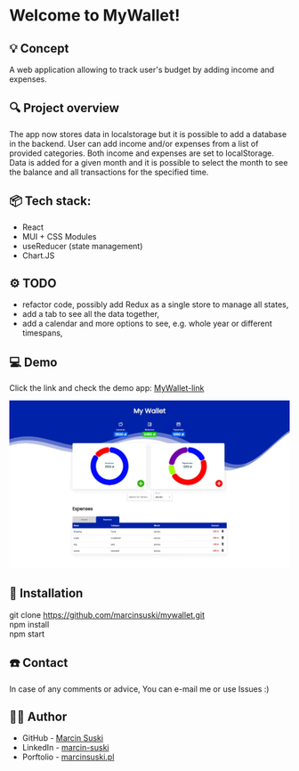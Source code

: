 # Welcome to MyWallet!


## 💡 Concept
A web application allowing to track user's budget by adding income and expenses.
 
## 🔍 Project overview 
The app now stores data in localstorage but it is possible to add a database in the backend.
User can add income and/or expenses from a list of provided categories. Both income and expenses are set to localStorage. Data is added for a given month and it is possible to select the month to see the balance and all transactions for the specified time.

 
## 📦 Tech stack:
- React
- MUI + CSS Modules
- useReducer (state management)
- Chart.JS
 
## ⚙ TODO
- refactor code, possibly add Redux as a single store to manage all states,
- add a tab to see all the data together,
- add a calendar and more options to see, e.g. whole year or different timespans,
 
## 💻 Demo

Click the link and check the demo app: [MyWallet-link](https://ms-mywallet.netlify.app/)

![](./src/assets/screenshot.JPG)

## 💾 Installation

git clone https://github.com/marcinsuski/mywallet.git \
npm install\
npm start

## ☎️ Contact
In case of any comments or advice, You can e-mail me or use Issues :)

## 🧙‍♂️ Author
- GitHub - [Marcin Suski](https://github.com/marcinsuski)
- LinkedIn - [marcin-suski](https://www.linkedin.com/in/marcin-suski/)
- Porftolio - [marcinsuski.pl](https://marcinsuski.pl)
